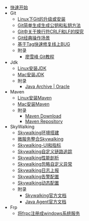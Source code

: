 - [快速开始](/devTools/ "DevTools")
- Git
  - [Linux下Git的升级或安装](/devTools/doc/Linux下Git的升级或安装.md)
  - [Git简单生成生成公钥和私钥方法](/devTools/doc/Git简单生成生成公钥和私钥方法.md)
  - [Git中关于换行符CRLF和LF的探究](/devTools/doc/Git中关于换行符CRLF和LF的探究.md)
  - [Git经典操作场景](/devTools/doc/Git经典操作场景.md)
  - [基于Tag快速修复线上BUG](/devTools/doc/基于Tag快速修复线上BUG.md)
  - 附录
    - [廖雪峰 Git教程](https://www.liaoxuefeng.com/wiki/896043488029600)
- Jdk
  - [Linux安装JDK](/devTools/doc/Linux安装JDK.md)
  - [Mac安装JDK](/devTools/doc/Mac安装JDK.md)
  - 附录
    - [Java Archive | Oracle](https://www.oracle.com/java/technologies/downloads/archive/)
- Maven
  - [Linux安装Maven](/devTools/doc/Linux安装Maven.md)
  - [Mac安装Maven](/devTools/doc/Mac安装Maven.md)
  - 附录
    - [Maven Download](https://maven.apache.org/download.cgi)
    - [Maven Repository](https://mvnrepository.com/)
- SkyWalking
  - [Skywalking环境搭建](/devTools/doc/Skywalking环境搭建.md)
  - [微服务整合Skywalking](/devTools/doc/微服务整合Skywalking.md)
  - [Skywalking-UI和指标](/devTools/doc/Skywalking-UI和指标.md)
  - [Skywalking自定义链路追踪](/devTools/doc/Skywalking自定义链路追踪.md)
  - [Skywalking性能剖析](/devTools/doc/Skywalking性能剖析.md)
  - [Skywalking忽略自定义异常](/devTools/doc/Skywalking忽略自定义异常.md)
  - [Skywalking日志上报](/devTools/doc/Skywalking日志上报.md)
  - [Skywalking告警配置](/devTools/doc/Skywalking告警配置.md)
  - [Skywalking动态配置](/devTools/doc/Skywalking动态配置.md)
  - 附录
    - [Skywalking官方文档](https://skywalking.apache.org/docs/main/next/readme/)
    - [Java Agent官方文档](https://skywalking.apache.org/docs/skywalking-java/next/en/setup/service-agent/java-agent/readme/)
- Frp
  - [将frpc注册成windows系统服务](/devTools/doc/将frpc注册成windows系统服务.md)

